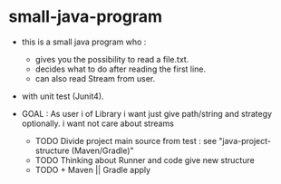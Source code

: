 # small-java-program

- this is a small java program who :
  - gives you the possibility to read a file.txt. 
  - decides what to do after reading the first line.
  - can also read Stream from user.
- with unit test (Junit4).

- GOAL : As user i of Library i want just give path/string and strategy optionally. i want not care about streams

  - TODO Divide project main source from test : see "java-project-structure (Maven/Gradle)"
  - TODO Thinking about Runner and code give new structure
  - TODO + Maven || Gradle apply
